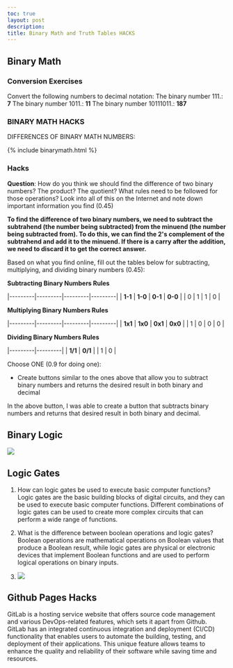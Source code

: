 ```yaml
---
toc: true
layout: post
description: 
title: Binary Math and Truth Tables HACKS
---
```


## Binary Math
### Conversion Exercises 

Convert the following numbers to decimal notation:
The binary number 111.: **7**
The binary number 1011.: **11**
The binary number 10111011.: **187**

### BINARY MATH HACKS

DIFFERENCES OF BINARY MATH NUMBERS:

{% include binarymath.html %}


### Hacks


**Question**: How do you think we should find the difference of two binary numbers? The product? The quotient? What rules need to be followed for those operations? Look into all of this on the Internet and note down important information you find (0.45) 

**To find the difference of two binary numbers, we need to subtract the subtrahend (the number being subtracted) from the minuend (the number being subtracted from). To do this, we can find the 2's complement of the subtrahend and add it to the minuend. If there is a carry after the addition, we need to discard it to get the correct answer.**



Based on what you find online, fill out the tables below for subtracting, multiplying, and dividing binary numbers (0.45):


**Subtracting Binary Numbers Rules**

|---------|---------|---------|---------|
| **1-1** | **1-0** | **0-1** | **0-0** |
|    0     |     1    |     1    |     0    |


**Multiplying Binary Numbers Rules**


|---------|---------|---------|---------|
| **1x1** | **1x0** | **0x1** | **0x0** |
|    1     |     0    |    0     |    0     |


**Dividing Binary Numbers Rules**

|---------|---------|
| **1/1** | **0/1** |
|     1    |    0    |        


Choose ONE (0.9 for doing one):

- Create buttons similar to the ones above that allow you to subtract binary numbers and returns the desired result in both binary and decimal

In the above button, I was able to create a button that subtracts binary numbers and returns that desired result in both binary and decimal.

## Binary Logic
![]({{site.baseurl}}/images/binarylogic.png)

## Logic Gates
1. How can logic gates be used to execute basic computer functions?
Logic gates are the basic building blocks of digital circuits, and they can be used to execute basic computer functions. Different combinations of logic gates can be used to create more complex circuits that can perform a wide range of functions.

2. What is the difference between boolean operations and logic gates?
Boolean operations are mathematical operations on Boolean values that produce a Boolean result, while logic gates are physical or electronic devices that implement Boolean functions and are used to perform logical operations on binary inputs.

3. ![]({{site.baseurl}}/images/khanacademy.png)

## Github Pages Hacks
GitLab is a hosting service website that offers source code management and various DevOps-related features, which sets it apart from Github. GitLab has an integrated continuous integration and deployment (CI/CD) functionality that enables users to automate the building, testing, and deployment of their applications. This unique feature allows teams to enhance the quality and reliability of their software while saving time and resources.